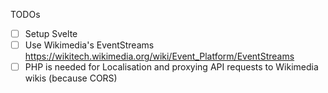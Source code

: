 TODOs

- [ ] Setup Svelte
- [ ] Use Wikimedia's EventStreams https://wikitech.wikimedia.org/wiki/Event_Platform/EventStreams
- [ ] PHP is needed for Localisation and proxying API requests to Wikimedia wikis (because CORS)
